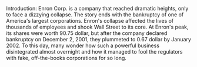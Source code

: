 Introduction:
Enron Corp. is a company that reached dramatic heights, only to face a dizzying collapse.
The story ends with the bankruptcy of one of America's largest corporations. Enron's collapse affected the lives of thousands   of employees and shook Wall Street to its core. At Enron's peak, its shares were worth 90.75 dollar, but after the company declared   bankruptcy on December 2, 2001, they plummeted to 0.67 dollar by January 2002. To this day, many wonder how such a powerful business   disintegrated almost overnight and how it managed to fool the regulators with fake, off-the-books corporations for so long.
